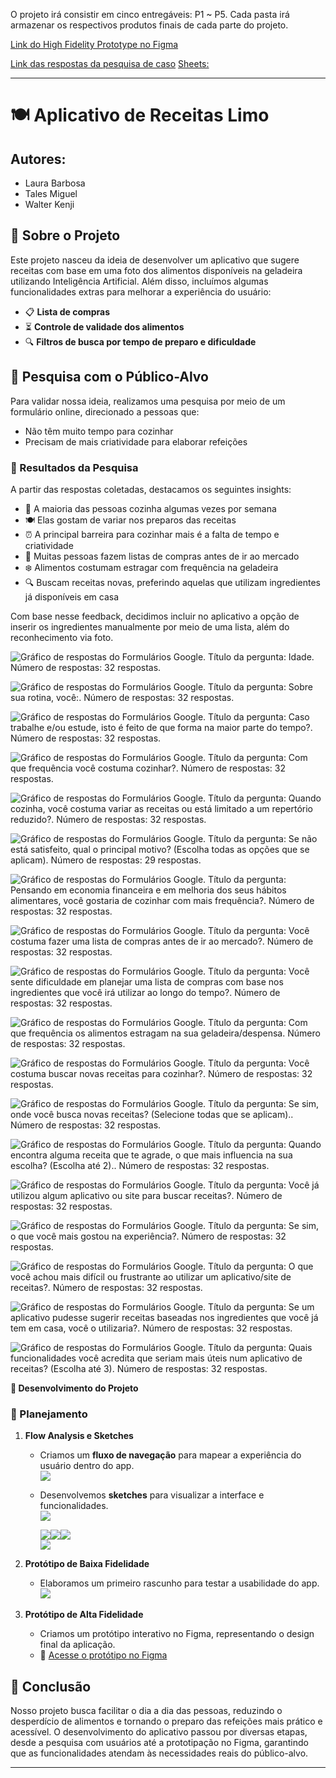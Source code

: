 O projeto irá consistir em cinco entregáveis: P1 ~ P5.
Cada pasta irá armazenar os respectivos produtos finais de cada parte do projeto.

[Link do High Fidelity Prototype no Figma](https://www.figma.com/design/ymdVMQNjssJiL8bwgfpeDr/P3?node-id=0-1&p=f&t=z34RowCjqeIiW9wh-0)

[Link das respostas da pesquisa de caso](https://docs.google.com/forms/u/1/d/1KkNClrla24x74o516I6zQJ9s83meB27efn6-pJLoMNY/edit?ts=67533b10#responses)
    [Sheets:](https://docs.google.com/spreadsheets/d/1ChPWc9CIPYNHgxIhL-9QI7xAS3Zpwmx0J3ccmgqcAyQ/edit?resourcekey=&gid=1433028335#gid=1433028335)

---

# **🍽️ Aplicativo de Receitas Limo**

## **Autores:**

* Laura Barbosa  
* Tales Miguel
* Walter Kenji  

## **📌 Sobre o Projeto**

Este projeto nasceu da ideia de desenvolver um aplicativo que sugere receitas com base em uma foto dos alimentos disponíveis na geladeira utilizando Inteligência Artificial. Além disso, incluímos algumas funcionalidades extras para melhorar a experiência do usuário:

* 📋 **Lista de compras**  
* ⏳ **Controle de validade dos alimentos**  
* 🔍 **Filtros de busca por tempo de preparo e dificuldade**

## **🎯 Pesquisa com o Público-Alvo**

Para validar nossa ideia, realizamos uma pesquisa por meio de um formulário online, direcionado a pessoas que:

* Não têm muito tempo para cozinhar  
* Precisam de mais criatividade para elaborar refeições

### **🔎 Resultados da Pesquisa**

A partir das respostas coletadas, destacamos os seguintes insights:

* 🍳 A maioria das pessoas cozinha algumas vezes por semana  
* 🍽️ Elas gostam de variar nos preparos das receitas  
* ⏰ A principal barreira para cozinhar mais é a falta de tempo e criatividade  
* 🛒 Muitas pessoas fazem listas de compras antes de ir ao mercado  
* ❄️ Alimentos costumam estragar com frequência na geladeira  
* 🔍 Buscam receitas novas, preferindo aquelas que utilizam ingredientes já disponíveis em casa

Com base nesse feedback, decidimos incluir no aplicativo a opção de inserir os ingredientes manualmente por meio de uma lista, além do reconhecimento via foto. 

![Gráfico de respostas do Formulários Google. Título da pergunta: Idade. Número de respostas: 32 respostas.](images/image1.png)

![Gráfico de respostas do Formulários Google. Título da pergunta: Sobre sua rotina, você:. Número de respostas: 32 respostas.](images/image2.png)

![Gráfico de respostas do Formulários Google. Título da pergunta: Caso trabalhe e/ou estude, isto é feito de que forma na maior parte do tempo?. Número de respostas: 32 respostas.](images/image3.png)

![Gráfico de respostas do Formulários Google. Título da pergunta: Com que frequência você costuma cozinhar?. Número de respostas: 32 respostas.](images/image4.png)

![Gráfico de respostas do Formulários Google. Título da pergunta: Quando cozinha, você costuma variar as receitas ou está limitado a um repertório reduzido?. Número de respostas: 32 respostas.](images/image5.png)

![Gráfico de respostas do Formulários Google. Título da pergunta: Se não está satisfeito, qual o principal motivo? (Escolha todas as opções que se aplicam). Número de respostas: 29 respostas.](images/image6.png)

![Gráfico de respostas do Formulários Google. Título da pergunta: Pensando em economia financeira e em melhoria dos seus hábitos alimentares, você gostaria de cozinhar com mais frequência?. Número de respostas: 32 respostas.](images/image7.png)

![Gráfico de respostas do Formulários Google. Título da pergunta: Você costuma fazer uma lista de compras antes de ir ao mercado?. Número de respostas: 32 respostas.](images/image8.png)

![Gráfico de respostas do Formulários Google. Título da pergunta: Você sente dificuldade em planejar uma lista de compras com base nos ingredientes que você irá utilizar ao longo do tempo?. Número de respostas: 32 respostas.](images/image9.png)

![Gráfico de respostas do Formulários Google. Título da pergunta: Com que frequência os alimentos estragam na sua geladeira/despensa. Número de respostas: 32 respostas.](images/image10.png)

![Gráfico de respostas do Formulários Google. Título da pergunta: Você costuma buscar novas receitas para cozinhar?. Número de respostas: 32 respostas.](images/image11.png)

![Gráfico de respostas do Formulários Google. Título da pergunta: Se sim, onde você busca novas receitas? (Selecione todas que se aplicam).. Número de respostas: 32 respostas.](images/image12.png)

![Gráfico de respostas do Formulários Google. Título da pergunta: Quando encontra alguma receita que te agrade, o que mais influencia na sua escolha? (Escolha até 2).. Número de respostas: 32 respostas.](images/image13.png)

![Gráfico de respostas do Formulários Google. Título da pergunta: Você já utilizou algum aplicativo ou site para buscar receitas?. Número de respostas: 32 respostas.](images/image14.png)

![Gráfico de respostas do Formulários Google. Título da pergunta: Se sim, o que você mais gostou na experiência?. Número de respostas: 32 respostas.](images/image15.png)

![Gráfico de respostas do Formulários Google. Título da pergunta: O que você achou mais difícil ou frustrante ao utilizar um aplicativo/site de receitas?. Número de respostas: 32 respostas.](images/image16.png)

![Gráfico de respostas do Formulários Google. Título da pergunta: Se um aplicativo pudesse sugerir receitas baseadas nos ingredientes que você já tem em casa, você o utilizaria?. Número de respostas: 32 respostas.](images/image17.png)

![Gráfico de respostas do Formulários Google. Título da pergunta: Quais funcionalidades você acredita que seriam mais úteis num aplicativo de receitas? (Escolha até 3). Número de respostas: 32 respostas.](images/image18.png)

**📌 Desenvolvimento do Projeto**

### **📝 Planejamento**

1. **Flow Analysis e Sketches**

   * Criamos um **fluxo de navegação** para mapear a experiência do usuário dentro do app.  
     ![](images/image19.png)  
   * Desenvolvemos **sketches** para visualizar a interface e funcionalidades.  
     ![](images/image20.png)

     ![](images/image21.png)![](images/image22.png)![](images/image23.png)  
     ![](images/image24.png)  
2. **Protótipo de Baixa Fidelidade**

   * Elaboramos um primeiro rascunho para testar a usabilidade do app.  
     ![](images/image25.png)  
3. **Protótipo de Alta Fidelidade**

   * Criamos um protótipo interativo no Figma, representando o design final da aplicação.  
   * 🔗 [Acesse o protótipo no Figma](https://www.figma.com/design/ymdVMQNjssJiL8bwgfpeDr/P3?node-id=0-1&p=f&t=zZKnqbWPlVUK7Nbz-0)

## **🚀 Conclusão**

Nosso projeto busca facilitar o dia a dia das pessoas, reduzindo o desperdício de alimentos e tornando o preparo das refeições mais prático e acessível. O desenvolvimento do aplicativo passou por diversas etapas, desde a pesquisa com usuários até a prototipação no Figma, garantindo que as funcionalidades atendam às necessidades reais do público-alvo.

---
